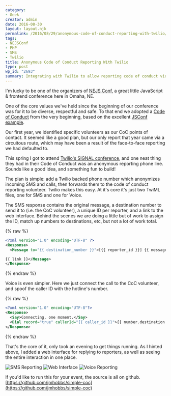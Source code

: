 ```yaml
---
category:
- Geek
creator: admin
date: 2016-08-30
layout: layout.njk
permalink: /2016/08/29/anonymous-code-of-conduct-reporting-with-twilio/
tags:
- NEJSConf
- PHP
- SMS
- Twilio
title: Anonymous Code of Conduct Reporting With Twilio
type: post
wp_id: "2693"
summary: Integrating with Twilio to allow reporting code of conduct violations over SMS or voice.
---
```

I'm lucky to be one of the organizers of [NEJS Conf](https://nejsconf.com/), a great little JavaScript & frontend conference here in Omaha, NE.


One of the core values we've held since the beginning of our conference was for it to be diverse, respectful and safe.  To that end we adopted a [Code of Conduct](https://nejsconf.com/code-of-conduct/) from the very beginning, based on the excellent [JSConf example](http://confcodeofconduct.com/).


Our first year, we identified specific volunteers as our CoC points of contact.  It seemed like a good plan, but our only report that year came via a circuitous route, which may have been a result of the face-to-face reporting we had defaulted to.


This spring I got to attend [Twilio's SIGNAL conference](https://www.twilio.com/signal), and one neat thing they had in their Code of Conduct was an anonymous reporting phone line.  Sounds like a good idea, and something fun to build!


The plan is simple: add a Twilio backed phone number which anonymizes incoming SMS and calls, then forwards them to the code of conduct reporting volunteer.  Twilio makes this easy.  At it's core it's just two TwiML files, one for SMS and one for Voice.


The SMS response contains the original message, a destination number to send it to (i.e. the CoC volunteer), a unique ID per reporter, and a link to the web interface.  Behind the scenes we are doing a little but of work to assign the ID, match up numbers to destinations, etc, but not a lot of work total.


{% raw %}
```xml
<?xml version="1.0" encoding="UTF-8" ?>
<Response>
  <Message to="{{ destination_number }}">[{{ reporter_id }}] {{ message_body }}

{{ link }}</Message>
</Response>
```
{% endraw %}

Voice is even simpler. Here we just connect the call to the CoC volunteer, and spoof the caller ID with the hotline's number.

{% raw %}
```xml
<?xml version="1.0" encoding="UTF-8"?>
<Response>
  <Say>Connecting, one moment.</Say>
  <Dial record="true" callerId="{{ caller_id }}">{{ number.destination }}</Dial>
</Response>
```
{% endraw %}

That's the core of it, only took an evening to get things running.  As I hinted above, I added a web interface for replying to reporters, as well as seeing the entire interaction in one place.

![SMS Reporting](https://dl.dropboxusercontent.com/u/21819015/simple-coc/IMG_4120.PNG)
![Web Interface](https://dl.dropboxusercontent.com/u/21819015/simple-coc/IMG_4121.PNG)
![Voice Reporting](https://dl.dropboxusercontent.com/u/21819015/simple-coc/IMG_4122.PNG)

If you'd like to run this for your event, the source is all on github. [https://github.com/jmhobbs/simple-coc](https://github.com/jmhobbs/simple-coc)

